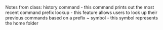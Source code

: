 Notes from class:
history command - this command prints out the most recent command
prefix lookup - this feature allows users to look up their previous commands based on a prefix
~ symbol - this symbol represents the home folder
